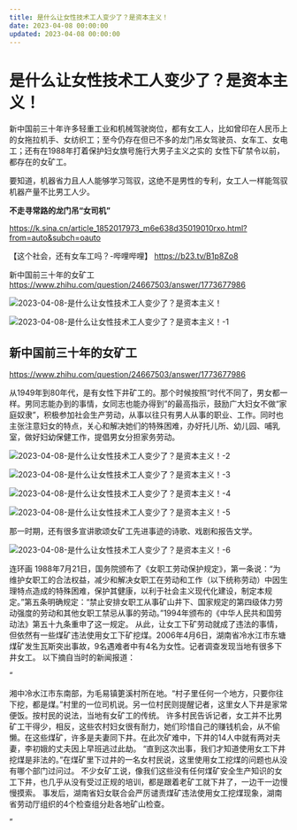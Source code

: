 ```yaml
---
title: 是什么让女性技术工人变少了？是资本主义！
date: 2023-04-08 00:00:00
updated: 2023-04-08 00:00:00
---
```


# 是什么让女性技术工人变少了？是资本主义！

新中国前三十年许多轻重工业和机械驾驶岗位，都有女工人，比如曾印在人民币上的女拖拉机手、女纺织工；至今仍存在但已不多的龙门吊女驾驶员、女车工、女电工；还有在1988年打着保护妇女旗号施行大男子主义之实的 女性下矿禁令以前，都存在的女矿工。

要知道，机器省力且人人能够学习驾驭，这绝不是男性的专利，女工人一样能驾驭机器产量不比男工人少。

**不走寻常路的龙门吊“女司机”**

https://k.sina.cn/article_1852017973_m6e638d35019010rxo.html?from=auto&subch=oauto

【这个社会，还有女车工吗？-哔哩哔哩】 https://b23.tv/B1p8Zo8

新中国前三十年的女矿工
https://www.zhihu.com/question/24667503/answer/1773677986

![2023-04-08-是什么让女性技术工人变少了？是资本主义！](assets/2023-04-08-是什么让女性技术工人变少了？是资本主义！.jpeg)

![2023-04-08-是什么让女性技术工人变少了？是资本主义！-1](assets/2023-04-08-是什么让女性技术工人变少了？是资本主义！-1.png)

## 新中国前三十年的女矿工
https://www.zhihu.com/question/24667503/answer/1773677986

从1949年到80年代，是有女性下井矿工的。那个时候按照“时代不同了，男女都一样。男同志能办到的事情，女同志也能办得到”的最高指示，鼓励广大妇女不做“家庭奴隶”，积极参加社会生产劳动，从事以往只有男人从事的职业、工作。同时也主张注意妇女的特点，关心和解决她们的特殊困难，办好托儿所、幼儿园、哺乳室，做好妇幼保健工作，提倡男女分担家务劳动。

![2023-04-08-是什么让女性技术工人变少了？是资本主义！-2](assets/2023-04-08-是什么让女性技术工人变少了？是资本主义！-2.jpeg)

![2023-04-08-是什么让女性技术工人变少了？是资本主义！-3](assets/2023-04-08-是什么让女性技术工人变少了？是资本主义！-3.jpeg)

![2023-04-08-是什么让女性技术工人变少了？是资本主义！-4](assets/2023-04-08-是什么让女性技术工人变少了？是资本主义！-4.jpeg)

![2023-04-08-是什么让女性技术工人变少了？是资本主义！-5](assets/2023-04-08-是什么让女性技术工人变少了？是资本主义！-5.jpeg)

那一时期，还有很多宣讲歌颂女矿工先进事迹的诗歌、戏剧和报告文学。

![2023-04-08-是什么让女性技术工人变少了？是资本主义！-6](assets/2023-04-08-是什么让女性技术工人变少了？是资本主义！-6.jpeg)

连环画
1988年7月21日，国务院颁布了《女职工劳动保护规定》，第一条说：“为维护女职工的合法权益，减少和解决女职工在劳动和工作（以下统称劳动）中因生理特点造成的特殊困难，保护其健康，以利于社会主义现代化建设，制定本规定。”第五条明确规定：“禁止安排女职工从事矿山井下、国家规定的第四级体力劳动强度的劳动和其他女职工禁忌从事的劳动。”1994年颁布的《中华人民共和国劳动法》第五十九条重申了这一规定。
从此，让女工下矿劳动就成了违法的事情，但依然有一些煤矿违法使用女工下矿挖煤。2006年4月6日，湖南省冷水江市东塘煤矿发生瓦斯突出事故，9名遇难者中有4名为女性。记者调查发现当地有很多下井女工。
以下摘自当时的新闻报道：

“

湘中冷水江市东南部，为毛易镇筻溪村所在地。“村子里任何一个地方，只要你往下挖，都是煤。”村里的一位司机说。另一位村民则提醒记者，这里女人下井是家常便饭。按村民的说法，当地有女矿工的传统。
许多村民告诉记者，女工并不比男矿工干得少，相反，这些农村妇女很有耐力，她们珍惜自己的赚钱机会，从不偷懒。在这些煤矿，许多是夫妻同下井。在此次矿难中，下井的14人中就有两对夫妻，李初娥的丈夫因上早班逃过此劫。
“直到这次出事，我们才知道使用女工下井挖煤是非法的。”在煤矿里下过井的一名女村民说，这里使用女工挖煤的问题也从没有哪个部门过问过。
不少女矿工说，像我们这些没有任何煤矿安全生产知识的女工下井，也几乎从没有受过正规的培训，都是跟着老矿工就下井了，一边干一边慢慢摸索。
事发后，湖南省妇女联合会严厉谴责煤矿违法使用女工挖煤现象，湖南省劳动厅组织的4个检查组分赴各地矿山检查。

”
